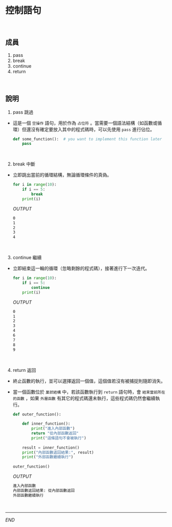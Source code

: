 # 控制語句

<br>

## 成員

1. pass
2. break
3. continue
4. return

</br>

## 說明

1. pass 跳過
   
- 這是一個 `空操作` 語句，用於作為 `占位符` 。當需要一個語法結構（如函數或循環）但還沒有確定要放入其中的程式碼時，可以先使用 `pass` 進行佔位。

    ```python
    def some_function():  # you want to implement this function later
        pass
    ```

</br>

2. break 中斷
   
- 立即跳出當前的循環結構，無論循環條件的真偽。


    ```python
    for i in range(10):
        if i == 5:
            break
        print(i)
    ```
    _OUTPUT_
    ```bash
    0
    1
    2
    3
    4
    ```



</br>

3. continue 繼續
   
- 立即結束這一輪的循環（忽略剩餘的程式碼），接著進行下一次迭代。


    ```python
    for i in range(10):
        if i == 5:
            continue
        print(i)
    ```
    _OUTPUT_
    ```bash
    0
    1
    2
    3
    4
    6
    7
    8
    9
    ```

</br>

4. return 返回
   
- 終止函數的執行，並可以選擇返回一個值，這個值若沒有被捕捉則隨即消失。
- 當一個函數位於 `巢狀結構` 中，若該函數執行到 `return` 語句時，會 `結束當前所在的函數` ，如果 `外層函數` 有其它的程式碼還未執行，這些程式碼仍然會繼續執行。

    ```python
    def outer_function():
        
        def inner_function():
            print("進入內部函數")
            return "從內部函數返回"
            print("這條語句不會被執行")
        
        result = inner_function()
        print("內部函數返回結果:", result)
        print("外部函數繼續執行")
        
    outer_function()
    ```
    _OUTPUT_
    ```bash
    進入內部函數
    內部函數返回結果: 從內部函數返回
    外部函數繼續執行
    ```

<br>

---

_END_